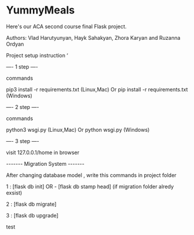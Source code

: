 # YummyMeals

Here's our ACA second course final Flask project. 

Authors: Vlad Harutyunyan, Hayk Sahakyan, Zhora Karyan and Ruzanna Ordyan

Project setup instruction ‘

—-    1 step     —-

commands

pip3 install -r requirements.txt (Linux,Mac)
Or
pip install -r requirements.txt (Windows)


—-    2 step     —-

commands

python3 wsgi.py (Linux,Mac)
Or
python wsgi.py (Windows)


—-    3 step     —-

visit 127.0.0.1/home in browser




------- Migration System -------

After changing database model , write this commands in project folder 

1 : [flask db init] OR -  [flask db stamp head] (if migration folder alredy exsist)

2 : [flask db migrate]

3 : [flask db upgrade]


test

